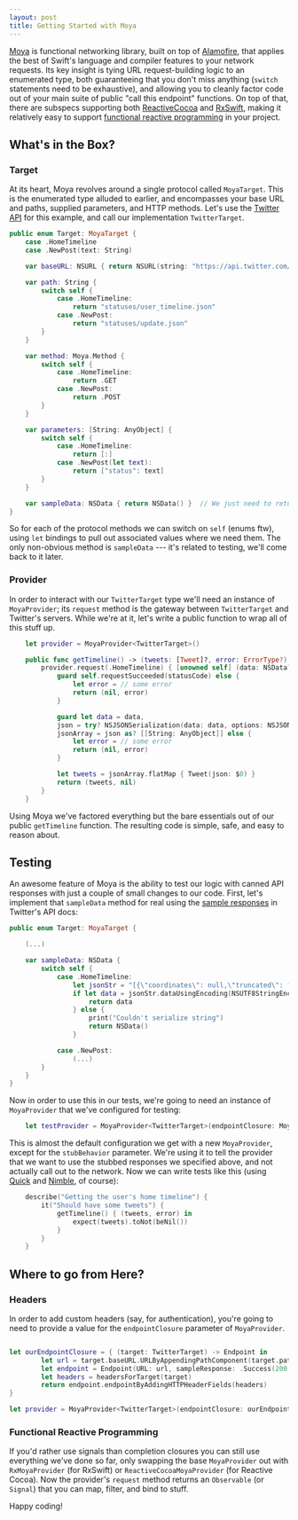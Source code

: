 ```yaml
---
layout: post
title: Getting Started with Moya
---
```


[Moya](http://github.com/moya/moya) is functional networking library, built on top of [Alamofire](https://github.com/Alamofire/Alamofire), that applies the best of Swift's language and compiler features to your network requests. Its key insight is tying URL request-building logic to an enumerated type, both guaranteeing that you don't miss anything (`switch` statements need to be exhaustive), and allowing you to cleanly factor code out of your main suite of public "call this endpoint" functions. On top of that, there are subspecs supporting both [ReactiveCocoa](https://github.com/Moya/Moya) and [RxSwift](https://github.com/ReactiveX/RxSwift), making it relatively easy to support [functional reactive programming](https://realm.io/news/altconf-ash-furrow-functional-reactive-swift/) in your project.

## What's in the Box?

### Target

At its heart, Moya revolves around a single protocol called `MoyaTarget`. This is the enumerated type alluded to earlier, and encompasses your base URL and paths, supplied parameters, and HTTP methods. Let's use the [Twitter API](https://dev.twitter.com/rest/public) for this example, and call our implementation `TwitterTarget`.

~~~swift
public enum Target: MoyaTarget {
    case .HomeTimeline
    case .NewPost(text: String)

    var baseURL: NSURL { return NSURL(string: "https://api.twitter.com/1.1/")! }

    var path: String { 
        switch self {
            case .HomeTimeline:
                return "statuses/user_timeline.json"
            case .NewPost:
                return "statuses/update.json"
        } 
    }

    var method: Moya.Method {
        switch self {
            case .HomeTimeline:
                return .GET
            case .NewPost:
                return .POST
        }
    }

    var parameters: [String: AnyObject] {
        switch self {
            case .HomeTimeline:
                return [:]
            case .NewPost(let text):
                return ["status": text]
        }
    }

    var sampleData: NSData { return NSData() }  // We just need to return something here to fully implement the protocol
}
~~~

So for each of the protocol methods we can switch on `self` (enums ftw), using `let` bindings to pull out associated values where we need them. The only non-obvious method is `sampleData` --- it's related to testing, we'll come back to it later.

### Provider

In order to interact with our `TwitterTarget` type we'll need an instance of `MoyaProvider`; its `request` method is the gateway between `TwitterTarget` and Twitter's servers. While we're at it, let's write a public function to wrap all of this stuff up.

~~~swift
    let provider = MoyaProvider<TwitterTarget>()

    public func getTimeline() -> (tweets: [Tweet]?, error: ErrorType?) {
        provider.request(.HomeTimeline) { [unowned self] (data: NSData?, statusCode: Int?, response: NSURLResponse?, error: ErrorType?) in
            guard self.requestSucceeded(statusCode) else {
                let error = // some error
                return (nil, error)
            }

            guard let data = data,
            json = try? NSJSONSerialization(data: data, options: NSJSONReadingOptions(),
            jsonArray = json as? [[String: AnyObject]] else {
                let error = // some error
                return (nil, error)
            }

            let tweets = jsonArray.flatMap { Tweet(json: $0) }
            return (tweets, nil)  
        }
    }
~~~

Using Moya we've factored everything but the bare essentials out of our public `getTimeline` function. The resulting code is simple, safe, and easy to reason about.

## Testing

An awesome feature of Moya is the ability to test our logic with canned API responses with just a couple of small changes to our code. First, let's implement that `sampleData` method for real using the [sample responses](https://dev.twitter.com/rest/reference/get/statuses/home_timeline) in Twitter's API docs:

~~~swift
public enum Target: MoyaTarget {

    (...)

    var sampleData: NSData {
        switch self {
            case .HomeTimeline:
                let jsonStr = "[{\"coordinates\": null,\"truncated\": false,\"created_at\": \"Tue Aug 28 21:16:23 +0000 2012\",\"favorited\": false,\"id_str\": \"240558470661799936\",\"in_reply_to_user_id_str\": null,\"entities\": {\"urls\": [],\"hashtags\": [],\"user_mentions\": []},\"text\": ...]"    // truncated because massive
                if let data = jsonStr.dataUsingEncoding(NSUTF8StringEncoding) {
                    return data
                } else {
                    print("Couldn't serialize string")
                    return NSData()
                }

            case .NewPost:
                (...)
        }
    }
}
~~~

Now in order to use this in our tests, we're going to need an instance of `MoyaProvider` that we've configured for testing:

~~~swift
    let testProvider = MoyaProvider<TwitterTarget>(endpointClosure: MoyaProvider.DefaultEndpointMapping, endpointResolver: MoyaProvider.DefaultEndpointResolution, stubBehavior: MoyaProvider.ImmediateStubbingBehaviour)
~~~

This is almost the default configuration we get with a new `MoyaProvider`, except for the `stubBehavior` parameter. We're using it to tell the provider that we want to use the stubbed responses we specified above, and not actually call out to the network. Now we can write tests like this (using [Quick](https://github.com/Quick/Quick) and [Nimble](https://github.com/Quick/Nimble), of course):

~~~swift
    describe("Getting the user's home timeline") {
        it("Should have some tweets") {
            getTimeline() { (tweets, error) in
                expect(tweets).toNot(beNil())
            }
        }
    }
~~~

## Where to go from Here?

### Headers

In order to add custom headers (say, for authentication), you're going to need to provide a value for the `endpointClosure` parameter of `MoyaProvider`.

~~~swift

let ourEndpointClosure = { (target: TwitterTarget) -> Endpoint in
        let url = target.baseURL.URLByAppendingPathComponent(target.path).absoluteString
        let endpoint = Endpoint(URL: url, sampleResponse: .Success(200, {target.sampleData}), method: target.method, parameters: target.parameters)
        let headers = headersForTarget(target)
        return endpoint.endpointByAddingHTTPHeaderFields(headers)
}

let provider = MoyaProvider<TwitterTarget>(endpointClosure: ourEndpointClosure)
~~~

### Functional Reactive Programming

If you'd rather use signals than completion closures you can still use everything we've done so far, only swapping the base `MoyaProvider` out with `RxMoyaProvider` (for RxSwift) or `ReactiveCocoaMoyaProvider` (for Reactive Cocoa). Now the provider's `request` method returns an `Observable` (or `Signal`) that you can map, filter, and bind to stuff.

Happy coding!
